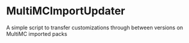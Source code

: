 # MultiMCImportUpdater
A simple script to transfer customizations through between versions on MultiMC imported packs
